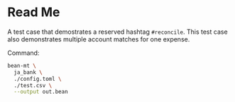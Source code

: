# Read Me

A test case that demostrates a reserved hashtag `#reconcile`. This test case also demonstrates multiple account matches for one expense.

Command:

```sh
bean-mt \
  ja_bank \
  ./config.toml \
  ./test.csv \
  --output out.bean
```
